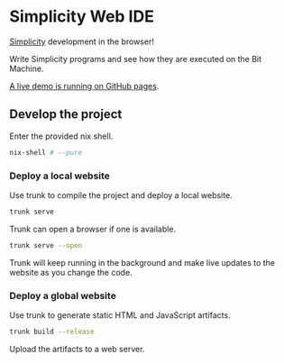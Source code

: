 # Simplicity Web IDE

[Simplicity](https://github.com/BlockstreamResearch/simplicity) development in the browser!

Write Simplicity programs and see how they are executed on the Bit Machine.

[A live demo is running on GitHub pages](https://uncomputable.github.io/simplicity-webide/).

## Develop the project

Enter the provided nix shell.

```bash
nix-shell # --pure
```

### Deploy a local website

Use trunk to compile the project and deploy a local website.

```bash
trunk serve
```

Trunk can open a browser if one is available.

```bash
trunk serve --open
```

Trunk will keep running in the background and make live updates to the website as you change the code.

### Deploy a global website

Use trunk to generate static HTML and JavaScript artifacts.

```bash
trunk build --release
```

Upload the artifacts to a web server.
